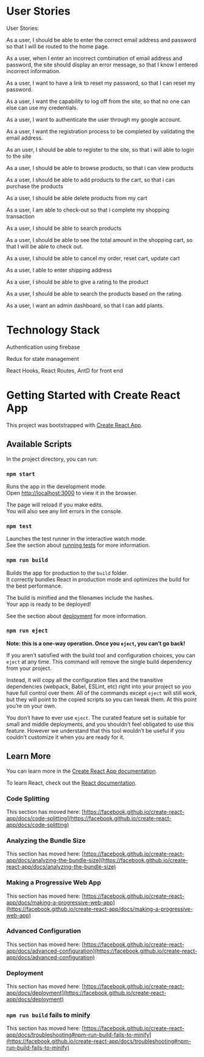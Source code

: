 
# User Stories
User Stories:

As a user, I should be able to enter the correct email address and password so that I will be  routed to the home page.

As a user, when I enter an incorrect combination of email address and password, the site should display an error message, so that I know I entered incorrect information.

As a user, I want to have a link to reset my password, so that I can reset my password.

As a user, I want the capability to log off from the site, so that no one can else can use my credentials.

As a user, I want to authenticate the user through my google account.

As a user, I want the registration process to be completed by validating the email address.

As an user, I should be able to register to the site, so that i will able to login to the site

As a user, I should be able to browse products, so that i can view products

As a user, I  should be able to add products to the cart, so that i can purchase the products

As a user, I should be able delete products from my cart

As a user, I am able to check-out so that i complete my shopping transaction 

As a user, I should be able to search products 

As a user, I should be able to see the total amount in the shopping cart, so that I will be able to check out.

As a user, I should be able to cancel my order, reset cart, update cart

As a user, I able to enter shipping address

As a user, I should be able to give a rating to the product

As a user, I should be able to search the products based on the rating.

As a user, I want an admin dashboard, so that I can add plants.



# Technology Stack

Authentication using firebase

Redux for state management

React Hooks, React Routes, AntD for front end




# Getting Started with Create React App

This project was bootstrapped with [Create React App](https://github.com/facebook/create-react-app).

## Available Scripts

In the project directory, you can run:

### `npm start`

Runs the app in the development mode.\
Open [http://localhost:3000](http://localhost:3000) to view it in the browser.

The page will reload if you make edits.\
You will also see any lint errors in the console.

### `npm test`

Launches the test runner in the interactive watch mode.\
See the section about [running tests](https://facebook.github.io/create-react-app/docs/running-tests) for more information.

### `npm run build`

Builds the app for production to the `build` folder.\
It correctly bundles React in production mode and optimizes the build for the best performance.

The build is minified and the filenames include the hashes.\
Your app is ready to be deployed!

See the section about [deployment](https://facebook.github.io/create-react-app/docs/deployment) for more information.

### `npm run eject`

**Note: this is a one-way operation. Once you `eject`, you can’t go back!**

If you aren’t satisfied with the build tool and configuration choices, you can `eject` at any time. This command will remove the single build dependency from your project.

Instead, it will copy all the configuration files and the transitive dependencies (webpack, Babel, ESLint, etc) right into your project so you have full control over them. All of the commands except `eject` will still work, but they will point to the copied scripts so you can tweak them. At this point you’re on your own.

You don’t have to ever use `eject`. The curated feature set is suitable for small and middle deployments, and you shouldn’t feel obligated to use this feature. However we understand that this tool wouldn’t be useful if you couldn’t customize it when you are ready for it.

## Learn More

You can learn more in the [Create React App documentation](https://facebook.github.io/create-react-app/docs/getting-started).

To learn React, check out the [React documentation](https://reactjs.org/).

### Code Splitting

This section has moved here: [https://facebook.github.io/create-react-app/docs/code-splitting](https://facebook.github.io/create-react-app/docs/code-splitting)

### Analyzing the Bundle Size

This section has moved here: [https://facebook.github.io/create-react-app/docs/analyzing-the-bundle-size](https://facebook.github.io/create-react-app/docs/analyzing-the-bundle-size)

### Making a Progressive Web App

This section has moved here: [https://facebook.github.io/create-react-app/docs/making-a-progressive-web-app](https://facebook.github.io/create-react-app/docs/making-a-progressive-web-app)

### Advanced Configuration

This section has moved here: [https://facebook.github.io/create-react-app/docs/advanced-configuration](https://facebook.github.io/create-react-app/docs/advanced-configuration)

### Deployment

This section has moved here: [https://facebook.github.io/create-react-app/docs/deployment](https://facebook.github.io/create-react-app/docs/deployment)

### `npm run build` fails to minify

This section has moved here: [https://facebook.github.io/create-react-app/docs/troubleshooting#npm-run-build-fails-to-minify](https://facebook.github.io/create-react-app/docs/troubleshooting#npm-run-build-fails-to-minify)
